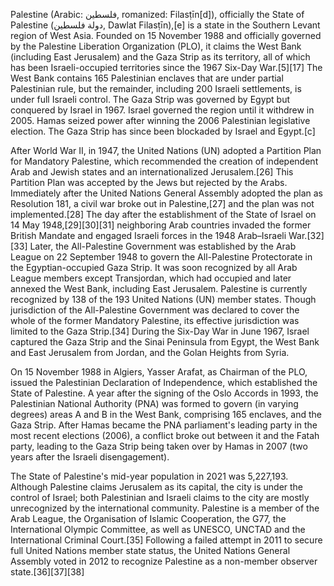 Palestine (Arabic: فلسطين, romanized: Filasṭīn[d]), officially the State of Palestine (دولة فلسطين, Dawlat Filasṭīn),[e] is a state in the Southern Levant region of West Asia. Founded on 15 November 1988 and officially governed by the Palestine Liberation Organization (PLO), it claims the West Bank (including East Jerusalem) and the Gaza Strip as its territory, all of which has been Israeli-occupied territories since the 1967 Six-Day War.[5][17] The West Bank contains 165 Palestinian enclaves that are under partial Palestinian rule, but the remainder, including 200 Israeli settlements, is under full Israeli control. The Gaza Strip was governed by Egypt but conquered by Israel in 1967. Israel governed the region until it withdrew in 2005. Hamas seized power after winning the 2006 Palestinian legislative election. The Gaza Strip has since been blockaded by Israel and Egypt.[c]

After World War II, in 1947, the United Nations (UN) adopted a Partition Plan for Mandatory Palestine, which recommended the creation of independent Arab and Jewish states and an internationalized Jerusalem.[26] This Partition Plan was accepted by the Jews but rejected by the Arabs. Immediately after the United Nations General Assembly adopted the plan as Resolution 181, a civil war broke out in Palestine,[27] and the plan was not implemented.[28] The day after the establishment of the State of Israel on 14 May 1948,[29][30][31] neighboring Arab countries invaded the former British Mandate and engaged Israeli forces in the 1948 Arab–Israeli War.[32][33] Later, the All-Palestine Government was established by the Arab League on 22 September 1948 to govern the All-Palestine Protectorate in the Egyptian-occupied Gaza Strip. It was soon recognized by all Arab League members except Transjordan, which had occupied and later annexed the West Bank, including East Jerusalem. Palestine is currently recognized by 138 of the 193 United Nations (UN) member states. Though jurisdiction of the All-Palestine Government was declared to cover the whole of the former Mandatory Palestine, its effective jurisdiction was limited to the Gaza Strip.[34] During the Six-Day War in June 1967, Israel captured the Gaza Strip and the Sinai Peninsula from Egypt, the West Bank and East Jerusalem from Jordan, and the Golan Heights from Syria.

On 15 November 1988 in Algiers, Yasser Arafat, as Chairman of the PLO, issued the Palestinian Declaration of Independence, which established the State of Palestine. A year after the signing of the Oslo Accords in 1993, the Palestinian National Authority (PNA) was formed to govern (in varying degrees) areas A and B in the West Bank, comprising 165 enclaves, and the Gaza Strip. After Hamas became the PNA parliament's leading party in the most recent elections (2006), a conflict broke out between it and the Fatah party, leading to the Gaza Strip being taken over by Hamas in 2007 (two years after the Israeli disengagement).

The State of Palestine's mid-year population in 2021 was 5,227,193. Although Palestine claims Jerusalem as its capital, the city is under the control of Israel; both Palestinian and Israeli claims to the city are mostly unrecognized by the international community. Palestine is a member of the Arab League, the Organisation of Islamic Cooperation, the G77, the International Olympic Committee, as well as UNESCO, UNCTAD and the International Criminal Court.[35] Following a failed attempt in 2011 to secure full United Nations member state status, the United Nations General Assembly voted in 2012 to recognize Palestine as a non-member observer state.[36][37][38]